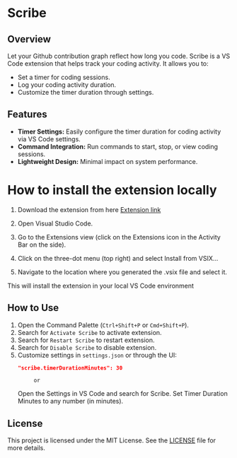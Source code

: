 # Scribe

## Overview

Let your Github contribution graph reflect how long you code. Scribe is a VS Code extension that helps track your coding activity. It allows you to:

- Set a timer for coding sessions.
- Log your coding activity duration.
- Customize the timer duration through settings.

## Features

- **Timer Settings:** Easily configure the timer duration for coding activity via VS Code settings.
- **Command Integration:** Run commands to start, stop, or view coding sessions.
- **Lightweight Design:** Minimal impact on system performance.

# How to install the extension locally

1. Download the extension from here [Extension link](https://drive.google.com/file/d/19F-cwNVJpuF9cQYHyCNo2L_-M_EaySEa/view?usp=sharing)

2. Open Visual Studio Code.

3. Go to the Extensions view (click on the Extensions icon in the Activity Bar on the side).

4. Click on the three-dot menu (top right) and select Install from VSIX...

5. Navigate to the location where you generated the .vsix file and select it.

This will install the extension in your local VS Code environment

## How to Use

1.  Open the Command Palette (`Ctrl+Shift+P` or `Cmd+Shift+P`).
2.  Search for `Activate Scribe` to activate extension.
3.  Search for `Restart Scribe` to restart extension.
4.  Search for `Disable Scribe` to disable extension.
5.  Customize settings in `settings.json` or through the UI:
    ```json
    "scribe.timerDurationMinutes": 30
    ```
             or
    Open the Settings in VS Code and search for Scribe.
    Set Timer Duration Minutes to any number (in minutes).

## License

This project is licensed under the MIT License. See the [LICENSE](./LICENSE) file for more details.
